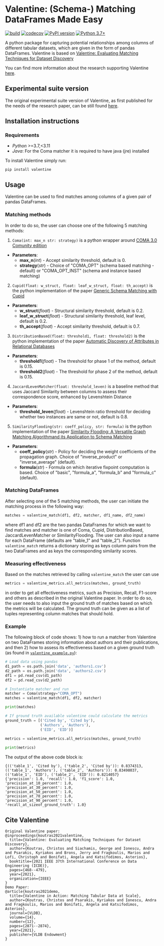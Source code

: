 # Valentine: (Schema-) Matching DataFrames Made Easy

[![build](https://github.com/delftdata/valentine/actions/workflows/build.yml/badge.svg)](https://github.com/delftdata/valentine/actions/workflows/build.yml)
[![codecov](https://codecov.io/gh/delftdata/valentine/branch/master/graph/badge.svg?token=4QR0X315CL)](https://codecov.io/gh/delftdata/valentine)
[![PyPI version](https://badge.fury.io/py/valentine.svg)](https://badge.fury.io/py/valentine)
[![Python 3.7+](https://img.shields.io/badge/python-3.7|3.8|3.9|3.10-blue.svg)](https://www.python.org/downloads/release/python-380/)

A python package for capturing potential relationships among columns of different tabular datasets, which are given in the form of pandas DataFrames. Valentine is based on [Valentine: Evaluating Matching Techniques for Dataset Discovery](https://ieeexplore.ieee.org/abstract/document/9458921)

You can find more information about the research supporting Valentine [here](https://delftdata.github.io/valentine/).

## Experimental suite version

The original experimental suite version of Valentine, as first published for the needs of the research paper, can be still found [here](https://github.com/delftdata/valentine/tree/v1.1).


## Installation instructions
### Requirements

* *Python* >=3.7,<3.11
* *Java*: For the Coma matcher it is required to have java (jre) installed

To install Valentine simply run:

```
pip install valentine
```




## Usage
Valentine can be used to find matches among columns of a given pair of pandas DataFrames. 

### Matching methods
In order to do so, the user can choose one of the following 5 matching methods:

 1. `Coma(int: max_n str: strategy)` is a python wrapper around [COMA 3.0 Comunity edition](https://sourceforge.net/projects/coma-ce/)
   * **Parameters**: 
     * **max_n**(*int*) - Accept similarity threshold, default is 0.
     * **strategy**(*str*) - Choice of "COMA\_OPT" (schema based matching - default) or "COMA\_OPT\_INST" (schema and instance based matching)

 2.  `Cupid(float: w_struct, float: leaf_w_struct, float: th_accept)` is the python implementation of the paper [Generic Schema Matching with Cupid](http://citeseerx.ist.psu.edu/viewdoc/download?doi=10.1.1.79.4079&rep=rep1&type=pdf)
  * **Parameters**:
    * **w_struct**(*float*) - Structural similarity threshold, default is 0.2.
    * **leaf_w_struct**(*float*) - Structural similarity threshold, leaf level, default is 0.2.
    * **th_accept**(*float*) - Accept similarity threshold, default is 0.7.

 3.  `DistributionBased(float: threshold1, float: threshold2)` is the python implementation of the paper [Automatic Discovery of Attributes in Relational Databases](https://dl-acm-org.tudelft.idm.oclc.org/doi/pdf/10.1145/1989323.1989336)
   * **Parameters**: 
     * **threshold1**(*float*) - The threshold for phase 1 of the method, default is 0.15.
     * **threshold2**(*float*) - The threshold for phase 2 of the method, default is 0.15.

 4.  `JaccardLevenMatcher(float: threshold_leven)` is a baseline method that uses Jaccard Similarity between columns to assess their correspondence score, enhanced by Levenshtein Distance
   * **Parameters**: 
     * **threshold_leven**(*float*) - Levenshtein ratio threshold for deciding whether two instances are same or not, default is 0.8.

 5. `SimilarityFlooding(str: coeff_policy, str: formula)` is the python implementation of the paper [Similarity Flooding: A Versatile Graph Matching Algorithmand its Application to Schema Matching](http://p8090-ilpubs.stanford.edu.tudelft.idm.oclc.org/730/1/2002-1.pdf)
   * **Parameters**: 
     * **coeff_policy**(*str*) - Policy for deciding the weight coefficients of the propagation graph. Choice of "inverse\_product" or "inverse\_average" (default).
     * **formula**(*str*) - Formula on which iterative fixpoint computation is based. Choice of "basic", "formula\_a", "formula\_b" and "formula\_c" (default).

### Matching DataFrames

After selecting one of the 5 matching methods, the user can initiate the matching process in the following way:

```python
matches = valentine_match(df1, df2, matcher, df1_name, df2_name)
```

where df1 and df2 are the two pandas DataFrames for which we want to find matches and matcher is one of Coma, Cupid, DistributionBased, JaccardLevenMatcher or SimilarityFlooding. The user can also input a name for each DataFrame (defaults are "table\_1" and "table\_2"). Function ```valentine_match``` returns a dictionary storing as keys column pairs from the two DataFrames and as keys the corresponding similarity scores.

### Measuring effectiveness

Based on the matches retrieved by calling `valentine_match` the user can use 

```python 
metrics = valentine_metrics.all_metrics(matches, ground_truth)
``` 

in order to get all effectiveness metrics, such as Precision, Recall, F1-score and others as described in the original Valentine paper. In order to do so, the user needs to also input the ground truth of matches based on which the metrics will be calculated. The ground truth can be given as a list of tuples representing column matches that should hold.


### Example
The following block of code shows: 1) how to run a matcher from Valentine on two DataFrames storing information about authors and their publications, and then 2) how to assess its effectiveness based on a given ground truth (as found in [`valentine_example.py`](https://github.com/delftdata/valentine/blob/package/examples/valentine_example.py)):

```python
# Load data using pandas
d1_path = os.path.join('data', 'authors1.csv')
d2_path = os.path.join('data', 'authors2.csv')
df1 = pd.read_csv(d1_path)
df2 = pd.read_csv(d2_path)

# Instantiate matcher and run
matcher = Coma(strategy="COMA_OPT")
matches = valentine_match(df1, df2, matcher)

print(matches)

# If ground truth available valentine could calculate the metrics
ground_truth = [('Cited by', 'Cited by'),
                ('Authors', 'Authors'),
                ('EID', 'EID')]

metrics = valentine_metrics.all_metrics(matches, ground_truth)
    
print(metrics)
```

The output of the above code block is:

```
{(('table_1', 'Cited by'), ('table_2', 'Cited by')): 0.8374313, 
(('table_1', 'Authors'), ('table_2', 'Authors')): 0.83498037, 
(('table_1', 'EID'), ('table_2', 'EID')): 0.8214057}
{'precision': 1.0, 'recall': 1.0, 'f1_score': 1.0, 
'precision_at_10_percent': 1.0, 
'precision_at_30_percent': 1.0,
'precision_at_50_percent': 1.0, 
'precision_at_70_percent': 1.0, 
'precision_at_90_percent': 1.0, 
'recall_at_sizeof_ground_truth': 1.0}

```

## Cite Valentine
```
Original Valentine paper:
@inproceedings{koutras2021valentine,
  title={Valentine: Evaluating Matching Techniques for Dataset Discovery},
  author={Koutras, Christos and Siachamis, George and Ionescu, Andra and Psarakis, Kyriakos and Brons, Jerry and Fragkoulis, Marios and Lofi, Christoph and Bonifati, Angela and Katsifodimos, Asterios},
  booktitle={2021 IEEE 37th International Conference on Data Engineering (ICDE)},
  pages={468--479},
  year={2021},
  organization={IEEE}
}
Demo Paper:
@article{koutras2021demo,
  title={Valentine in Action: Matching Tabular Data at Scale},
  author={Koutras, Christos and Psarakis, Kyriakos and Ionescu, Andra and Fragkoulis, Marios and Bonifati, Angela and Katsifodimos, Asterios},
  journal={VLDB},
  volume={14},
  number={12},
  pages={2871--2874},
  year={2021},
  publisher={VLDB Endowment}
}
```

